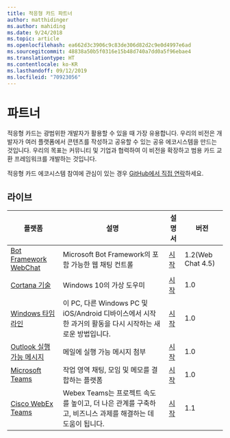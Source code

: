 ```yaml
---
title: 적응형 카드 파트너
author: matthidinger
ms.author: mahiding
ms.date: 9/24/2018
ms.topic: article
ms.openlocfilehash: ea662d3c3906c9c83de306d82d2c9e0d4997e6ad
ms.sourcegitcommit: 48838a50b5f0316e15b48d740a7dd0a5f96ebae4
ms.translationtype: HT
ms.contentlocale: ko-KR
ms.lasthandoff: 09/12/2019
ms.locfileid: "70923056"
---
```

# <a name="partners"></a>파트너 

적응형 카드는 광범위한 개발자가 활용할 수 있을 때 가장 유용합니다. 우리의 비전은 개발자가 여러 플랫폼에서 콘텐츠를 작성하고 공유할 수 있는 공유 에코시스템을 만드는 것입니다. 우리의 목표는 커뮤니티 및 기업과 협력하여 이 비전을 확장하고 범용 카드 교환 프레임워크를 개발하는 것입니다.

적응형 카드 에코시스템 참여에 관심이 있는 경우 [GitHub에서 직접 연락](https://github.com/Microsoft/AdaptiveCards)하세요.

## <a name="live"></a>라이브

플랫폼 | 설명 | 설명서 | 버전
---------|-------------|---------------|---------
[Bot Framework WebChat](https://github.com/Microsoft/BotFramework-WebChat)  | Microsoft Bot Framework의 포함 가능한 웹 채팅 컨트롤 | [시작](https://docs.microsoft.com/en-us/adaptive-cards/get-started/bots) | 1.2(Web Chat 4.5)
[Cortana 기술](https://docs.microsoft.com/en-us/cortana/skills/adaptive-cards) | Windows 10의 가상 도우미 | [시작](https://docs.microsoft.com/en-us/adaptive-cards/get-started/bots) | 1.0
[Windows 타임라인](https://blogs.windows.com/windowsexperience/2017/12/19/announcing-windows-10-insider-preview-build-17063-pc/) | 이 PC, 다른 Windows PC 및 iOS/Android 디바이스에서 시작한 과거의 활동을 다시 시작하는 새로운 방법입니다. | [시작](https://docs.microsoft.com/en-us/adaptive-cards/get-started/windows) | 1.0
[Outlook 실행 가능 메시지](https://docs.microsoft.com/en-us/outlook/actionable-messages/)  | 메일에 실행 가능 메시지 첨부 | [시작](https://docs.microsoft.com/en-us/outlook/actionable-messages/) | 1.0
[Microsoft Teams](https://products.office.com/en-US/microsoft-teams/group-chat-software) | 작업 영역 채팅, 모임 및 메모를 결합하는 플랫폼 | [시작](https://docs.microsoft.com/en-us/microsoftteams/platform/concepts/cards/cards-reference#adaptive-card) | 1.0
[Cisco WebEx Teams](https://www.webex.com/team-collaboration.html) | Webex Teams는 프로젝트 속도를 높이고, 더 나은 관계를 구축하고, 비즈니스 과제를 해결하는 데 도움이 됩니다. | [시작](https://developer.webex.com/docs/api/guides/cards) | 1.1
